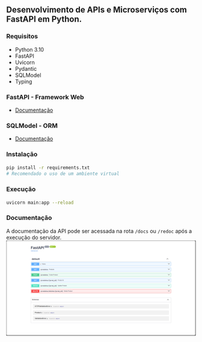 ## Desenvolvimento de APIs e Microserviços com FastAPI em Python.

### Requisitos
- Python 3.10
- FastAPI
- Uvicorn
- Pydantic
- SQLModel
- Typing


### FastAPI - Framework Web
- [Documentação](https://fastapi.tiangolo.com/)

### SQLModel - ORM
- [Documentação](https://sqlmodel.tiangolo.com/)

### Instalação
```bash
pip install -r requirements.txt
# Recomendado o uso de um ambiente virtual
```

### Execução
```bash
uvicorn main:app --reload
```

### Documentação
A documentação da API pode ser acessada na rota `/docs` ou `/redoc` após a execução do servidor.
![Alt text](public/img/image.png)
